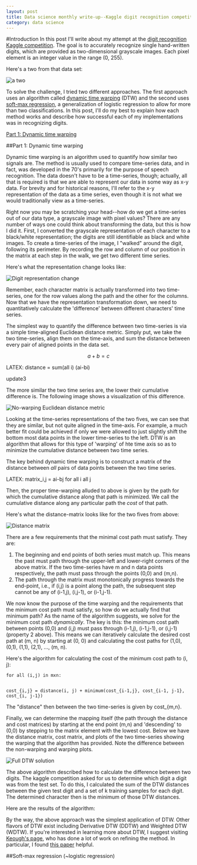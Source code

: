 ```yaml
---
layout: post
title: Data science monthly write-up--Kaggle digit recognition competition
category: data science
---
```


#Introduction
In this post I'll write about my attempt at the [digit recognition Kaggle competition](https://www.kaggle.com). The goal is to accurately recognize single hand-written digits, which are provided as two-dimensional grayscale images. Each pixel element is an integer value in the range (0, 255).

Here's a two from that data set:

![a two](https://tphinkle.github.io/images/2015-12-27/two_gs_0.png)

To solve the challenge, I tried two different approaches. The first approach uses an algorithm called [dynamic time warping](https://en.wikipedia.org/wiki/Dynamic_time_warping) (DTW) and the second uses [soft-max regression](http://ufldl.stanford.edu/tutorial/supervised/SoftmaxRegression/), a generalization of logistic regression to allow for more than two classifications. In this post, I'll do my best to explain how each method works and describe how successful each of my implementations was in recognizing digits.

[Part 1: Dynamic time warping](https://tphinkle.github.io/)

##Part 1: Dynamic time warping

Dynamic time warping is an algorithm used to quantify how similar two signals are. The method is usually used to compare time-series data, and in fact, was developed in the 70's primarily for the purpose of speech recognition. The data doesn't have to be a time-series, though; actually, all that is required is that we are able to represent our data in some way as x-y data. For brevity and for historical reasons, I'll refer to the x-y representation of the data as a time series, even though it is not what we would traditionally view as a time-series.

Right now you may be scratching your head--how do we get a time-series out of our data type, a grayscale image with pixel values? There are any number of ways one could think about transforming the data, but this is how I did it. First, I converted the grayscale representation of each character to a black/white representation; the digits are still identifiable as black and white images. To create a time-series of the image, I "walked" around the digit, following its perimeter. By recording the row and column of our position in the matrix at each step in the walk, we get two different time series.

Here's what the representation change looks like:

![Digit representation change](https://tphinkle.github.io/images/2015-12-27/representation_transformation.png)

Remember, each character matrix is actually transformed into two time-series, one for the row values along the path and the other for the columns. Now that we have the representation transformation down, we need to quantitatively calculate the 'difference' between different characters' time series. 

The simplest way to quantify the difference between two time-series is via a simple time-aligned Euclidean distance metric. Simply put, we take the two time-series, align them on the time-axis, and sum the distance between every pair of aligned points in the data set.

$$a+b=c$$


LATEX:     distance = sum(all i) (ai-bi)

update3

 The more similar the two time series are, the lower their cumulative difference is. The following image shows a visualization of this difference. 

![No-warping Euclidean distance metric](https://tphinkle.github.io/images/2015-12-27/nowarp_distance_0.png)

Looking at the time-series representations of the two fives, we can see that they are similar, but not quite aligned in the time-axis. For example, a much better fit could be achieved if only we were allowed to just slightly shift the bottom most data points in the lower time-series to the left. DTW is an algorithm that allows for this type of 'warping' of hte time axis so as to minimize the cumulative distance between two time series.

The key behind dynamic time warping is to construct a matrix of the distance between *all* pairs of data points between the two time series. 

LATEX:     matrix_i,j = ai-bj for all i all j

Then, the proper time-warping alluded to above is given by the path for which the cumulative distance along that path is minimized. We call the cumulative distance along any particular path the *cost* of that path.

Here's what the distance-matrix looks like for the two fives from above:

![Distance matrix](https://tphinkle.github.io/images/2015-12-27/distance_matrix_0.png)

There are a few requirements that the minimal cost path must satisfy. They are:

1. The beginning and end points of both series must match up. This means the past must path through the upper-left and lower-right corners of the above matrix. If the two time-series have m and n data points respectively, the path must pass through the points (0,0) and (m,n).
2. The path through the matrix must monotonically progress towards the end-point, i.e., if (i,j) is a point along the path, the subsequent step cannot be any of (i-1,j), (i,j-1), or (i-1,j-1).

We now know the purpose of the time warping and the requirements that the minimum cost path must satisfy, so how do we actually find that minimum path? As the name of the algorithm suggests, we solve for the minimum cost path *dynamically*. The key is this: the minimum cost path between points (0,0) and (i,j) must pass through (i-1,j), (i-1,j-1), or (i,j-1) (property 2 above). This means we can iteratively calculate the desired cost path at (m, n) by starting at (0, 0) and calculating the cost paths for (1,0), (0,1), (1,1), (2,1), ..., (m, n). 

Here's the algorithm for calculating the cost of the minimum cost path to (i, j):
```
for all (i,j) in mxn:


cost_{i,j} = distance(i, j) + minimum(cost_{i-1,j}, cost_{i-1, j-1}, cost_{i, j-1})
```

The "distance" then between the two time-series is given by cost_{m,n}. 

Finally, we can determine the mapping itself (the path through the distance and cost matrices) by starting at the end point (m,n) and 'descending' to (0,0) by stepping to the matrix element with the lowest cost. Below we have the distance matrix, cost matrix, and plots of the two time-series showing the warping that the algorithm has provided. Note the difference between the non-warping and warping plots.

![Full DTW solution](https://tphinkle.github.io/images/2015-12-27/all_plots.png)

The above algorithm described how to calculate the difference between two digits. The kaggle competition asked for us to determine which digit a digit was from the test set. To do this, I calculated the sum of the DTW distances between the given test digit and a set of k training samples for each digit. The determined character then is the minimum of those DTW distances.

Here are the results of the algorithm:

By the way, the above approach was the simplest application of DTW. Other flavors of DTW exist including Derivative DTW (DDTW) and Weighted DTW (WDTW). If you're interested in learning more about DTW, I suggest visiting [Keough's page](http://www.cs.ucr.edu/~eamonn/), who has done a lot of work on refining the method. In particular, I found [this paper](https://www.cs.rutgers.edu/~mlittman/courses/lightai03/DDTW-2001.pdf) helpful.







   






##Soft-max regression (~logistic regression)

